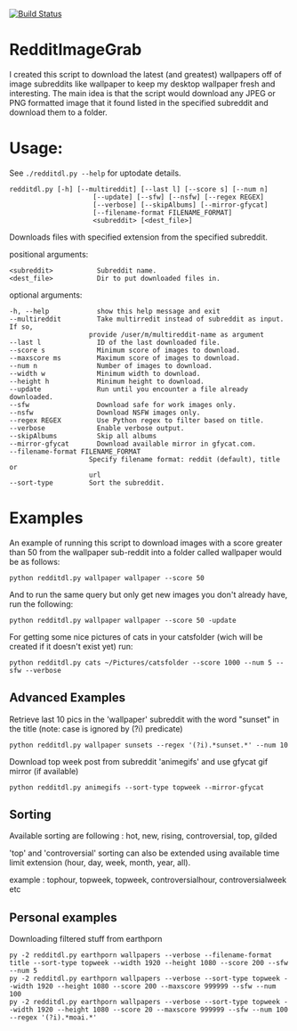 [![Build Status](https://travis-ci.org/HoverHell/RedditImageGrab.svg?branch=master)](https://travis-ci.org/HoverHell/RedditImageGrab)
# RedditImageGrab

I created this script to download the latest (and greatest) wallpapers
off of image subreddits like wallpaper to keep my desktop wallpaper
fresh and interesting. The main idea is that the script would download
any JPEG or PNG formatted image that it found listed in the specified
subreddit and download them to a folder.

# Usage:

See `./redditdl.py --help` for uptodate details.

    redditdl.py [-h] [--multireddit] [--last l] [--score s] [--num n]
                         [--update] [--sfw] [--nsfw] [--regex REGEX]
                         [--verbose] [--skipAlbums] [--mirror-gfycat]
                         [--filename-format FILENAME_FORMAT]
                         <subreddit> [<dest_file>]

Downloads files with specified extension from the specified subreddit.

positional arguments:

    <subreddit>           Subreddit name.
    <dest_file>           Dir to put downloaded files in.

optional arguments:

    -h, --help            show this help message and exit
    --multireddit         Take multirredit instead of subreddit as input. If so,
                        provide /user/m/multireddit-name as argument
    --last l              ID of the last downloaded file.
    --score s             Minimum score of images to download.
    --maxscore ms         Maximum score of images to download.
    --num n               Number of images to download.
    --width w             Minimum width to download.
    --height h            Minimum height to download.
    --update              Run until you encounter a file already downloaded.
    --sfw                 Download safe for work images only.
    --nsfw                Download NSFW images only.
    --regex REGEX         Use Python regex to filter based on title.
    --verbose             Enable verbose output.
    --skipAlbums          Skip all albums
    --mirror-gfycat       Download available mirror in gfycat.com.
    --filename-format FILENAME_FORMAT
                        Specify filename format: reddit (default), title or
                        url
    --sort-type         Sort the subreddit.

# Examples

An example of running this script to download images with a score
greater than 50 from the wallpaper sub-reddit into a folder called
wallpaper would be as follows:

    python redditdl.py wallpaper wallpaper --score 50

And to run the same query but only get new images you don't already
have, run the following:

    python redditdl.py wallpaper wallpaper --score 50 -update

For getting some nice pictures of cats in your catsfolder (wich will be created if it
doesn't exist yet) run:

    python redditdl.py cats ~/Pictures/catsfolder --score 1000 --num 5 --sfw --verbose

## Advanced Examples

Retrieve last 10 pics in the 'wallpaper' subreddit with the word
"sunset" in the title (note: case is ignored by (?i) predicate)

    python redditdl.py wallpaper sunsets --regex '(?i).*sunset.*' --num 10

Download top week post from subreddit 'animegifs' and use gfycat gif mirror (if available)

	python redditdl.py animegifs --sort-type topweek --mirror-gfycat

## Sorting

Available sorting are following : hot, new, rising, controversial, top, gilded

'top' and 'controversial' sorting can also be extended using available time limit extension (hour, day, week, month, year, all).

example : tophour, topweek, topweek, controversialhour, controversialweek etc

## Personal examples

Downloading filtered stuff from earthporn

    py -2 redditdl.py earthporn wallpapers --verbose --filename-format title --sort-type topweek --width 1920 --height 1080 --score 200 --sfw --num 5
    py -2 redditdl.py earthporn wallpapers --verbose --sort-type topweek --width 1920 --height 1080 --score 200 --maxscore 999999 --sfw --num 100
    py -2 redditdl.py earthporn wallpapers --verbose --sort-type topweek --width 1920 --height 1080 --score 20 --maxscore 999999 --sfw --num 100 --regex '(?i).*moai.*'
    